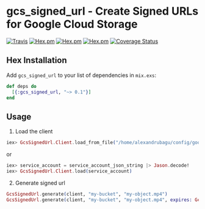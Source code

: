 # gcs_signed_url - Create Signed URLs for Google Cloud Storage
[![Travis](https://travis-ci.org/alexandrubagu/gcs_signed_url.svg)](https://travis-ci.org/alexandrubagu/gcs_signed_url) [![Hex.pm](https://img.shields.io/hexpm/v/gcs_signed_url.svg?maxAge=2592000)](https://hex.pm/packages/gcs_signed_url) [![Hex.pm](https://img.shields.io/hexpm/dt/gcs_signed_url.svg?maxAge=2592000)](https://hex.pm/packages/gcs_signed_url) [![Hex.pm](https://img.shields.io/hexpm/l/gcs_signed_url.svg?maxAge=2592000)](https://hex.pm/packages/gcs_signed_url) [![Coverage Status](https://coveralls.io/repos/github/alexandrubagu/gcs_signed_url/badge.svg?branch=master)](https://coveralls.io/github/alexandrubagu/gcs_signed_url?branch=master)

## Hex Installation 

Add `gcs_signed_url` to your list of dependencies in `mix.exs`:

```elixir
def deps do
  [{:gcs_signed_url, "~> 0.1"}]
end
```

## Usage

1. Load the client
```elixir
iex> GcsSignedUrl.Client.load_from_file("/home/alexandrubagu/config/google.json")
```
or 

```elixir
iex> service_account = service_account_json_string |> Jason.decode!
iex> GcsSignedUrl.Client.load(service_account)
```
 
 2. Generate signed url 
 ```elixir
 GcsSignedUrl.generate(client, "my-bucket", "my-object.mp4")
 GcsSignedUrl.generate(client, "my-bucket", "my-object.mp4", expires: GcsSignedUrl.hours_after(3))
 ```
